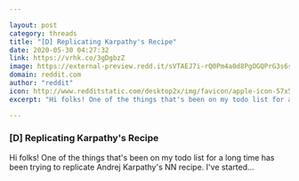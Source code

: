 ```yaml
---

layout: post
category: threads
title: "[D] Replicating Karpathy's Recipe"
date: 2020-05-30 04:27:32
link: https://vrhk.co/3gDgbzZ
image: https://external-preview.redd.it/sVTAEJ7i-rQ0Pm4a0d8PgOGQPrG3s6sG_m8tc_65VYI.jpg?width=300&height=157.068062827&auto=webp&crop=300:157.068062827,smart&s=0d5ee62fa8ff400fe0e3cf8a4b48840ee2d4cf6c
domain: reddit.com
author: "reddit"
icon: http://www.redditstatic.com/desktop2x/img/favicon/apple-icon-57x57.png
excerpt: "Hi folks! One of the things that's been on my todo list for a long time has been trying to replicate Andrej Karpathy's NN recipe. I've started..."

---
```


### [D] Replicating Karpathy's Recipe

Hi folks! One of the things that's been on my todo list for a long time has been trying to replicate Andrej Karpathy's NN recipe. I've started...